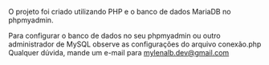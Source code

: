 O projeto foi criado utilizando PHP e o banco de dados MariaDB no phpmyadmin.

Para configurar o banco de dados no seu phpmyadmin ou outro administrador de MySQL observe as configurações do arquivo conexão.php
Qualquer dúvida, mande um e-mail para mylenalb.dev@gmail.com